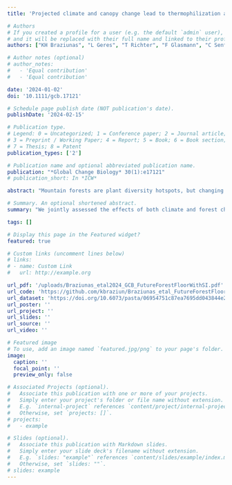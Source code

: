 ```yaml
---
title: 'Projected climate and canopy change lead to thermophilization and homogenization of forest floor vegetation in a hotspot of plant species richness'

# Authors
# If you created a profile for a user (e.g. the default `admin` user), write the username (folder name) here
# and it will be replaced with their full name and linked to their profile.
authors: ["KH Braziunas", "L Geres", "T Richter", "F Glasmann", "C Senf", "D Thom", "S Seibold", "R Seidl"]

# Author notes (optional)
# author_notes:
#   - 'Equal contribution'
#   - 'Equal contribution'

date: '2024-01-02'
doi: '10.1111/gcb.17121'

# Schedule page publish date (NOT publication's date).
publishDate: '2024-02-15'

# Publication type.
# Legend: 0 = Uncategorized; 1 = Conference paper; 2 = Journal article;
# 3 = Preprint / Working Paper; 4 = Report; 5 = Book; 6 = Book section;
# 7 = Thesis; 8 = Patent
publication_types: ['2']

# Publication name and optional abbreviated publication name.
publication: "*Global Change Biology* 30(1):e17121"
# publication_short: In *ICW*

abstract: "Mountain forests are plant diversity hotspots, but changing climate and increasing forest disturbances will likely lead to far-reaching plant community change. Projecting future change, however, is challenging for forest understory plants, which respond to forest structure and composition as well as climate. Here, we jointly assessed the effects of both climate and forest change, including wind and bark beetle disturbances, using the process-based simulation model iLand in a protected landscape in the northern Alps (Berchtesgaden National Park, Germany), asking: (1) How do understory plant communities respond to 21st-century change in a topographically complex mountain landscape, representing a hotspot of plant species richness? (2) How important are climatic changes (i.e., direct climate effects) versus forest structure and composition changes (i.e., indirect climate effects and recovery from past land use) in driving understory responses at landscape scales? Stacked individual species distribution models fit with climate, forest, and soil predictors (248 species currently present in the landscape, derived from 150 field plots stratified by elevation and forest development, overall area under the receiving operator characteristic curve = 0.86) were driven with projected climate (RCP4.5 and RCP8.5) and modeled forest variables to predict plant community change. Nearly all species persisted in the landscape in 2050, but on average 8% of the species pool was lost by the end of the century. By 2100, landscape mean species richness and understory cover declined (−13% and −8%, respectively), warm-adapted species increasingly dominated plant communities (i.e., thermophilization, +12%), and plot-level turnover was high (62%). Subalpine forests experienced the greatest richness declines (−16%), most thermophilization (+17%), and highest turnover (67%), resulting in plant community homogenization across elevation zones. Climate rather than forest change was the dominant driver of understory responses. The magnitude of unabated 21st-century change is likely to erode plant diversity in a species richness hotspot, calling for stronger conservation and climate mitigation efforts."

# Summary. An optional shortened abstract.
summary: "We jointly assessed the effects of both climate and forest change using the process-based simulation model iLand, asking: How do understory plant communities respond to 21st-century change in a topographically complex mountain landscape, representing a hotspot of plant species richness? Nearly all species persisted in the landscape in 2050, but on average 8% of the species pool was lost by the end of the century. By 2100, landscape mean species richness and understory cover declined (−13% and −8%, respectively), warm-adapted species increasingly dominated plant communities (i.e., thermophilization, +12%), and plot-level turnover was high (62%). Subalpine forests experienced the greatest richness declines (−16%), most thermophilization (+17%), and highest turnover (67%), resulting in plant community homogenization across elevation zones. Climate rather than forest change was the dominant driver of understory responses. The magnitude of unabated 21st-century change is likely to erode plant diversity in a species richness hotspot, calling for stronger conservation and climate mitigation efforts."

tags: []

# Display this page in the Featured widget?
featured: true

# Custom links (uncomment lines below)
# links:
# - name: Custom Link
#   url: http://example.org

url_pdf: '/uploads/Braziunas_etal2024_GCB_FutureForestFloorWithSI.pdf'
url_code: 'https://github.com/kbraziun/Braziunas_etal_FutureForestFloor'
url_dataset: 'https://doi.org/10.6073/pasta/06954751c87ea7695dd043844e2745f9'
url_poster: ''
url_project: ''
url_slides: ''
url_source: ''
url_video: ''

# Featured image
# To use, add an image named `featured.jpg/png` to your page's folder.
image:
  caption: ''
  focal_point: ''
  preview_only: false

# Associated Projects (optional).
#   Associate this publication with one or more of your projects.
#   Simply enter your project's folder or file name without extension.
#   E.g. `internal-project` references `content/project/internal-project/index.md`.
#   Otherwise, set `projects: []`.
# projects:
#   - example

# Slides (optional).
#   Associate this publication with Markdown slides.
#   Simply enter your slide deck's filename without extension.
#   E.g. `slides: "example"` references `content/slides/example/index.md`.
#   Otherwise, set `slides: ""`.
# slides: example
---
```


